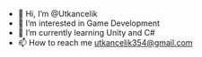 - 👋 Hi, I’m @Utkancelik
- 👀 I’m interested in Game Development
- 🌱 I’m currently learning Unity and C#
- 📫 How to reach me utkancelik354@gmail.com

<!---
Utkancelik/Utkancelik is a ✨ special ✨ repository because its `README.md` (this file) appears on your GitHub profile.
You can click the Preview link to take a look at your changes.
--->
